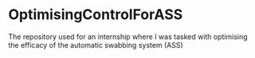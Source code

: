 # OptimisingControlForASS
The repository used for an internship where I was tasked with optimising the efficacy of the automatic swabbing system (ASS)  

